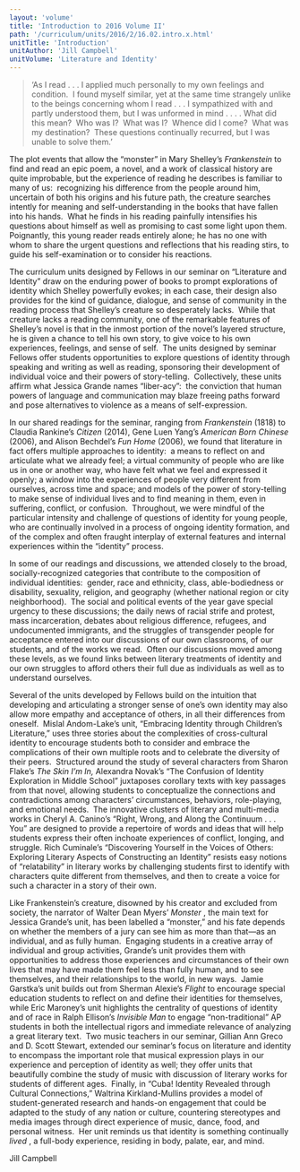 ```yaml
---
layout: 'volume'
title: 'Introduction to 2016 Volume II'
path: '/curriculum/units/2016/2/16.02.intro.x.html'
unitTitle: 'Introduction'
unitAuthor: 'Jill Campbell'
unitVolume: 'Literature and Identity'
---
```


<main>
 <blockquote>
  <p>
   ‘As I read . . . I applied much personally to my own feelings and condition.  I found myself similar, yet at the same time strangely unlike to the beings concerning whom I read . . . I sympathized with and partly understood them, but I was unformed in mind . . . . What did this mean?  Who was I?  What was I?  Whence did I come?  What was my destination?  These questions continually recurred, but I was unable to solve them.’
  </p>
 </blockquote>
 <p>
  The plot events that allow the “monster” in Mary Shelley’s
  <em>
   Frankenstein
  </em>
  to find and read an epic poem, a novel, and a work of classical history are quite improbable, but the experience of reading he describes is familiar to many of us:  recognizing his difference from the people around him, uncertain of both his origins and his future path, the creature searches intently for meaning and self-understanding in the books that have fallen into his hands.  What he finds in his reading painfully intensifies his questions about himself as well as promising to cast some light upon them.  Poignantly, this young reader reads entirely alone; he has no one with whom to share the urgent questions and reflections that his reading stirs, to guide his self-examination or to consider his reactions.
 </p>
 <p>
  The curriculum units designed by Fellows in our seminar on “Literature and Identity” draw on the enduring power of books to prompt explorations of identity which Shelley powerfully evokes; in each case, their design also provides for the kind of guidance, dialogue, and sense of community in the reading process that Shelley’s creature so desperately lacks.  While that creature lacks a reading community, one of the remarkable features of Shelley’s novel is that in the inmost portion of the novel’s layered structure, he is given a chance to tell his own story, to give voice to his own experiences, feelings, and sense of self.  The units designed by seminar Fellows offer students opportunities to explore questions of identity through speaking and writing as well as reading, sponsoring their development of individual voice and their powers of story-telling.  Collectively, these units affirm what Jessica Grande names “liber-acy”:  the conviction that human powers of language and communication may blaze freeing paths forward and pose alternatives to violence as a means of self-expression.
 </p>
 <p>
  In our shared readings for the seminar, ranging from
  <em>
   Frankenstein
  </em>
  (1818) to Claudia Rankine’s
  <em>
   Citizen
  </em>
  (2014), Gene Luen Yang’s
  <em>
   American Born Chinese
  </em>
  (2006), and Alison Bechdel’s
  <em>
   Fun Home
  </em>
  (2006), we found that literature in fact offers multiple approaches to identity:  a means to reflect on and articulate what we already feel; a virtual community of people who are like us in one or another way, who have felt what we feel and expressed it openly; a window into the experiences of people very different from ourselves, across time and space; and models of the power of story-telling to make sense of individual lives and to find meaning in them, even in suffering, conflict, or confusion.  Throughout, we were mindful of the particular intensity and challenge of questions of identity for young people, who are continually involved in a process of ongoing identity formation, and of the complex and often fraught interplay of external features and internal experiences within the “identity” process.
 </p>
 <p>
  In some of our readings and discussions, we attended closely to the broad, socially-recognized categories that contribute to the composition of individual identities:  gender, race and ethnicity, class, able-bodiedness or disability, sexuality, religion, and geography (whether national region or city neighborhood).  The social and political events of the year gave special urgency to these discussions; the daily news of racial strife and protest, mass incarceration, debates about religious difference, refugees, and undocumented immigrants, and the struggles of transgender people for acceptance entered into our discussions of our own classrooms, of our students, and of the works we read.  Often our discussions moved among these levels, as we found links between literary treatments of identity and our own struggles to afford others their full due as individuals as well as to understand ourselves.
 </p>
 <p>
  Several of the units developed by Fellows build on the intuition that developing and articulating a stronger sense of one’s own identity may also allow more empathy and acceptance of others, in all their differences from oneself.  Mislal Andom-Lake’s unit, “Embracing Identity through Children’s Literature,” uses three stories about the complexities of cross-cultural identity to encourage students both to consider and embrace the complications of their own multiple roots and to celebrate the diversity of their peers.  Structured around the study of several characters from Sharon Flake’s
  <em>
   The Skin I’m In,
  </em>
  Alexandra Novak’s “The Confusion of Identity Exploration in Middle School” juxtaposes corollary texts with key passages from that novel, allowing students to conceptualize the connections and contradictions among characters’ circumstances, behaviors, role-playing, and emotional needs.  The innovative clusters of literary and multi-media works in Cheryl A. Canino’s “Right, Wrong, and Along the Continuum . . . You” are designed to provide a repertoire of words and ideas that will help students express their often inchoate experiences of conflict, longing, and struggle. Rich Cuminale’s “Discovering Yourself in the Voices of Others: Exploring Literary Aspects of Constructing an Identity” resists easy notions of “relatability” in literary works by challenging students first to identify with characters quite different from themselves, and then to create a voice for such a character in a story of their own.
 </p>
 <p>
  Like Frankenstein’s creature, disowned by his creator and excluded from society, the narrator of Walter Dean Myers’
  <em>
   Monster
  </em>
  , the main text for Jessica Grande’s unit, has been labelled a “monster,” and his fate depends on whether the members of a jury can see him as more than that—as an individual, and as fully human.  Engaging students in a creative array of individual and group activities, Grande’s unit provides them with opportunities to address those experiences and circumstances of their own lives that may have made them feel less than fully human, and to see themselves, and their relationships to the world, in new ways.  Jamie Garstka’s unit builds out from Sherman Alexie’s
  <em>
   Flight
  </em>
  to encourage special education students to reflect on and define their identities for themselves, while Eric Maroney’s unit highlights the centrality of questions of identity and of race in Ralph Ellison’s
  <em>
   Invisible Man
  </em>
  to engage “non-traditional” AP students in both the intellectual rigors and immediate relevance of analyzing a great literary text.  Two music teachers in our seminar, Gillian Ann Greco and D. Scott Stewart, extended our seminar’s focus on literature and identity to encompass the important role that musical expression plays in our experience and perception of identity as well; they offer units that beautifully combine the study of music with discussion of literary works for students of different ages.  Finally, in “Cuba! Identity Revealed through Cultural Connections,” Waltrina Kirkland-Mullins provides a model of student-generated research and hands-on engagement that could be adapted to the study of any nation or culture, countering stereotypes and media images through direct experience of music, dance, food, and personal witness.  Her unit reminds us that identity is something continually
  <em>
   lived
  </em>
  , a full-body experience, residing in body, palate, ear, and mind.
 </p>
 <p>
  Jill Campbell
 </p>
</main>
